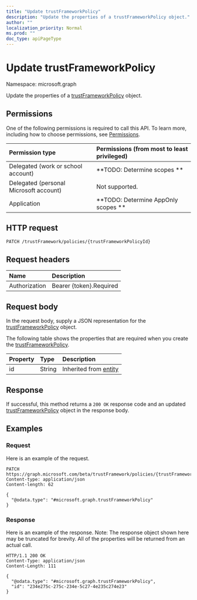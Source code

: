 ```yaml
---
title: "Update trustFrameworkPolicy"
description: "Update the properties of a trustFrameworkPolicy object."
author: ""
localization_priority: Normal
ms.prod: ""
doc_type: apiPageType
---
```


# Update trustFrameworkPolicy

Namespace: microsoft.graph

Update the properties of a [trustFrameworkPolicy](../resources/trustframeworkpolicy.md) object.

## Permissions
One of the following permissions is required to call this API. To learn more, including how to choose permissions, see [Permissions](/concepts/permissions-reference.md).

|Permission type|Permissions (from most to least privileged)|
|:---|:---|
|Delegated (work or school account)|**TODO: Determine scopes **|
|Delegated (personal Microsoft account)|Not supported.|
|Application|**TODO: Determine AppOnly scopes **|

## HTTP request
<!-- {
  "blockType": "ignored"
}
-->
``` http
PATCH /trustFramework/policies/{trustFrameworkPolicyId}
```

## Request headers
|Name|Description|
|:---|:---|
|Authorization|Bearer {token}.Required|

## Request body
In the request body, supply a JSON representation for the [trustFrameworkPolicy](../resources/trustframeworkpolicy.md) object.

The following table shows the properties that are required when you create the [trustFrameworkPolicy](../resources/trustframeworkpolicy.md).

|Property|Type|Description|
|:---|:---|:---|
|id|String| Inherited from [entity](../resources/entity.md)|



## Response
If successful, this method returns a `200 OK` response code and an updated [trustFrameworkPolicy](../resources/trustframeworkpolicy.md) object in the response body.

## Examples

### Request
Here is an example of the request.
<!-- {
  "blockType": "request",
  "name": "update_trustframeworkpolicy"
}
-->
``` http
PATCH https://graph.microsoft.com/beta/trustFramework/policies/{trustFrameworkPolicyId}
Content-type: application/json
Content-length: 62

{
  "@odata.type": "#microsoft.graph.trustFrameworkPolicy"
}
```

### Response
Here is an example of the response. Note: The response object shown here may be truncated for brevity. All of the properties will be returned from an actual call.
<!-- {
  "blockType": "response",
  "truncated": true
}
-->
``` http
HTTP/1.1 200 OK
Content-Type: application/json
Content-Length: 111

{
  "@odata.type": "#microsoft.graph.trustFrameworkPolicy",
  "id": "234e275c-275c-234e-5c27-4e235c274e23"
}
```

